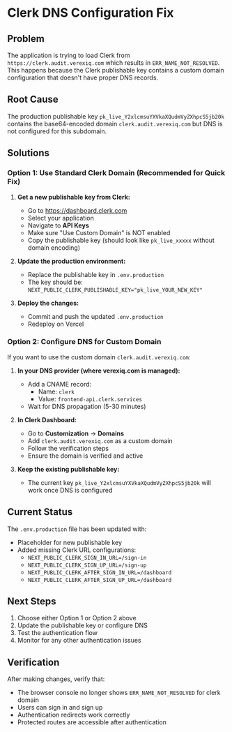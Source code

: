 # Clerk DNS Configuration Fix

## Problem
The application is trying to load Clerk from `https://clerk.audit.verexiq.com` which results in `ERR_NAME_NOT_RESOLVED`. This happens because the Clerk publishable key contains a custom domain configuration that doesn't have proper DNS records.

## Root Cause
The production publishable key `pk_live_Y2xlcmsuYXVkaXQudmVyZXhpcS5jb20k` contains the base64-encoded domain `clerk.audit.verexiq.com` but DNS is not configured for this subdomain.

## Solutions

### Option 1: Use Standard Clerk Domain (Recommended for Quick Fix)

1. **Get a new publishable key from Clerk:**
   - Go to https://dashboard.clerk.com
   - Select your application
   - Navigate to **API Keys**
   - Make sure "Use Custom Domain" is NOT enabled
   - Copy the publishable key (should look like `pk_live_xxxxx` without domain encoding)

2. **Update the production environment:**
   - Replace the publishable key in `.env.production`
   - The key should be: `NEXT_PUBLIC_CLERK_PUBLISHABLE_KEY="pk_live_YOUR_NEW_KEY"`

3. **Deploy the changes:**
   - Commit and push the updated `.env.production`
   - Redeploy on Vercel

### Option 2: Configure DNS for Custom Domain

If you want to use the custom domain `clerk.audit.verexiq.com`:

1. **In your DNS provider (where verexiq.com is managed):**
   - Add a CNAME record:
     - Name: `clerk`
     - Value: `frontend-api.clerk.services`
   - Wait for DNS propagation (5-30 minutes)

2. **In Clerk Dashboard:**
   - Go to **Customization** → **Domains**
   - Add `clerk.audit.verexiq.com` as a custom domain
   - Follow the verification steps
   - Ensure the domain is verified and active

3. **Keep the existing publishable key:**
   - The current key `pk_live_Y2xlcmsuYXVkaXQudmVyZXhpcS5jb20k` will work once DNS is configured

## Current Status

The `.env.production` file has been updated with:
- Placeholder for new publishable key
- Added missing Clerk URL configurations:
  - `NEXT_PUBLIC_CLERK_SIGN_IN_URL=/sign-in`
  - `NEXT_PUBLIC_CLERK_SIGN_UP_URL=/sign-up`
  - `NEXT_PUBLIC_CLERK_AFTER_SIGN_IN_URL=/dashboard`
  - `NEXT_PUBLIC_CLERK_AFTER_SIGN_UP_URL=/dashboard`

## Next Steps

1. Choose either Option 1 or Option 2 above
2. Update the publishable key or configure DNS
3. Test the authentication flow
4. Monitor for any other authentication issues

## Verification

After making changes, verify that:
- The browser console no longer shows `ERR_NAME_NOT_RESOLVED` for clerk domain
- Users can sign in and sign up
- Authentication redirects work correctly
- Protected routes are accessible after authentication